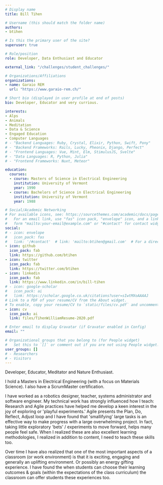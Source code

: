 ```yaml
---
# Display name
title: Bill Tihen

# Username (this should match the folder name)
authors:
- btihen

# Is this the primary user of the site?
superuser: true

# Role/position
role: Developer, Data Enthusiast and Educator

external_link: "/challenges/student_challenges/"

# Organizations/Affiliations
organizations:
- name: Garaio REM
  url: "https://www.garaio-rem.ch/"

# Short bio (displayed in user profile at end of posts)
bio: Developer, Educator and very currious.

interests:
- Alps
- Animals
- Meditation
- Data & Science
- Engaged Education
- Computer Languages
# - "Backend Languages: Ruby, Crystal, Elixir, Python, Swift, Pony"
# - "Backend Frameworks: Rails, Lucky, Pheonix, Django, Perfect"
# - "Frontend Languages: Vue, Mint, Elm, StimulusJS, Svelte"
# - "Data Languages: R, Python, Julia"
# - "Frontend Frameworks: Nuxt, Meteor"

education:
  courses:
  - course: Masters of Science in Electrical Engineering
    institution: University of Vermont
    year: 1990
  - course: Bachelors of Science in Electrical Engineering
    institution: University of Vermont
    year: 1988

# Social/Academic Networking
# For available icons, see: https://sourcethemes.com/academic/docs/page-builder/#icons
#   For an email link, use "fas" icon pack, "envelope" icon, and a link in the
#   form "mailto:your-email@example.com" or "#contact" for contact widget.
social:
# - icon: envelope
#   icon_pack: fas
#   link: '/#contact'  # link: 'mailto:btihen@gmail.com'  # For a direct email link, use "mailto:test@example.org".
- icon: github
  icon_pack: fab
  link: https://github.com/btihen
- icon: twitter
  icon_pack: fab
  link: https://twitter.com/btihen
- icon: linkedin
  icon_pack: fab
  link: https://www.linkedin.com/in/bill-tihen
# - icon: google-scholar
#   icon_pack: ai
#   link: https://scholar.google.co.uk/citations?user=sIwtMXoAAAAJ
# Link to a PDF of your resume/CV from the About widget.
# To enable, copy your resume/CV to `static/files/cv.pdf` and uncomment the lines below.
- icon: cv
  icon_pack: ai
  link: files/TihenWilliamResume-2020.pdf

# Enter email to display Gravatar (if Gravatar enabled in Config)
email: ""

# Organizational groups that you belong to (for People widget)
#   Set this to `[]` or comment out if you are not using People widget.
user_groups: []
# - Researchers
# - Visitors
---
```

Developer, Educator, Meditator and Nature Enthusiast.

I hold a Masters in Electrical Engineering (with a focus on Materials Science). I also have a ScrumMaster certification.

I have worked as a robotics designer, teacher, systems administrator and software engineer. My technical work has strongly influenced how I teach: Research and Agile practices have helped me develop a keen interest in the joy of exploring or 'playful experiments.' Agile presents the Plan, Do, Reflect, Adjust loop and I have found that  'smallifying' large tasks is an effective way to make progress with a large overwhelming project. In fact, taking little exploratory 'bets' / experiments to move forward, helps many people feel safe. When I realized these are also excellent learning methodologies, I realized in addition to content, I need to teach these skills too.

Over time I have also realized that one of the most important aspects of a classroom (or work environment) is that it is exciting, engaging and generally an uplifting environment.  Or possibly an energy gifting experience. I have found the when students can choose their learning outcomes & goals (within the expectations of the class curriculum) the classroom can offer students these experiences too.
